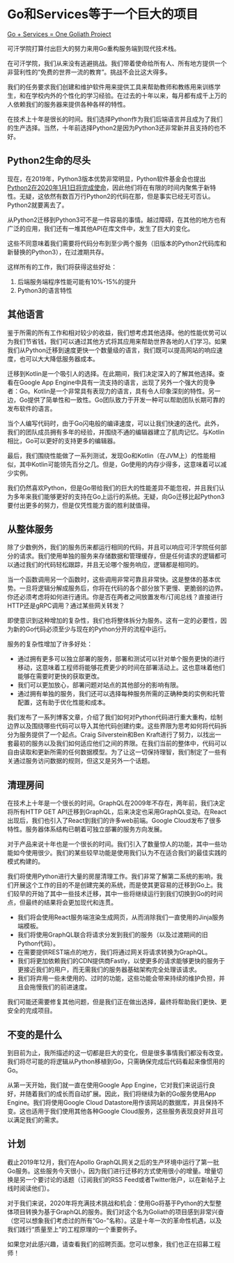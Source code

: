 # Go和Services等于一个巨大的项目

[Go + Services = One Goliath Project](https://engineering.khanacademy.org/posts/goliath.htm)

可汗学院打算付出巨大的努力来用Go重构服务端到现代技术栈。

在可汗学院，我们从来没有逃避挑战。我们带着使命给所有人、所有地方提供一个非营利性的“免费的世界一流的教育”。挑战不会比这大得多。

我们的任务要求我们创建和维护软件用来提供工具来帮助教师和教练用来训练学生，和在学校内外的个性化的学习经验。在过去的十年以来，每月都有成千上万的人依赖我们的服务器来提供各种各样的特性。

在技术上十年是很长的时间。我们选择Python作为我们后端语言并且成为了我们的生产选择。当然，十年前选择Python2是因为Python3还非常新并且支持的也不好。

## Python2生命的尽头

现在，在2019年，Python3版本优势非常明显，Python软件基金会也提出[Python2在2020年1月1日将完成使命](https://www.python.org/doc/sunset-python-2/)，因此他们将在有限的时间内聚焦于新特性。无疑，这依然有数百万行Python2的代码在那，但是事实已经无可否认。Python2就要离去了。

从Python2迁移到Python3可不是一件容易的事情。越过障碍，在其他的地方也有广泛的应用，我们还有一堆其他API在库文件中，发生了巨大的变化。

这些不同意味着我们需要将代码分布到至少两个服务（旧版本的Python2代码库和新替换的Python3），在过渡期共存。

这样所有的工作，我们将获得这些好处：

1. 后端服务端程序性能可能有10%-15%的提升
2. Python3的语言特性

## 其他语言

鉴于所需的所有工作和相对较少的收益，我们想考虑其他选择。他的性能优势可以为我们节省钱，我们可以通过其他方式将其应用来帮助世界各地的人们学习。如果我们从Python迁移到速度更快一个数量级的语言，我们既可以提高网站的响应速度，也可以大大降低服务器成本。

迁移到Kotlin是一个吸引人的选择。在此期间，我们决定深入的了解其他选择。查看在Google App Engine中具有一流支持的语言，出现了另外一个强大的竞争者：Go。Kotlin是一个非常具有表现力的语言，具有令人印象深刻的特性。另一边，Go提供了简单性和一致性。Go团队致力于开发一种可以帮助团队长期可靠的发布软件的语言。

当个人编写代码时，由于Go闪电般的编译速度，可以让我们快速的迭代。此外，我们的团队成员拥有多年的经验，并围绕不通的编辑器建立了肌肉记忆。与Kotlin相比，Go可以更好的支持更多的编辑器。

最后，我们围绕性能做了一系列测试，发现Go和Kotlin（在JVM上）的性能相似，其中Kotlin可能领先百分之几。但是，Go使用的内存少得多，这意味着可以减少实例。

我们仍然喜欢Python，但是Go带给我们的巨大的性能差异不能忽视，并且我们认为多年来我们能够更好的支持在Go上运行的系统。无疑，向Go迁移比起Python3要付出更多的努力，但是仅凭性能方面的胜利就值得。

## 从整体服务

除了少数例外，我们的服务历来都运行相同的代码，并且可以响应可汗学院任何部分的请求。我们使用单独的服务来存储数据和管理缓存，但是任何请求的逻辑都可以通过我们的代码轻松跟踪，并且无论哪个服务响应，逻辑都是相同的。

当一个函数调用另一个函数时，这些调用非常可靠且非常快。这是整体的基本优势。一旦将逻辑分解成服务后，你将在代码的各个部分放下更慢、更脆弱的边界。你还必须考虑将如何进行通讯。你是否在两者之间放置发布/订阅总线？直接进行HTTP还是gRPC调用？通过某些网关转发？

即使意识到这种增加的复杂性，我们也将整体拆分为服务。这有一定的必要性，因为新的Go代码必须至少与现在的Python分开的流程中运行。

服务的复杂性增加了许多好处：

- 通过拥有更多可以独立部署的服务，部署和测试可以针对单个服务更快的进行移动，这意味着工程师将能够花费更少的时间在部署活动上。这也意味着他们能够在需要时更快的获取更改。
- 我们可以更加放心，部署问题对站点的其他部分的影响有限。
- 通过拥有单独的服务，我们还可以选择每种服务所需的正确种类的实例和托管配置，这有助于优化性能和成本。

我们发布了一系列博客文章，介绍了我们如何对Python代码进行重大重构，绘制边界以及围绕哪些代码可以导入其他代码创建约束。这些界限为思考如何将代码拆分为服务提供了一个起点。Craig Silverstein和Ben Kraft进行了努力，以找出一套最初的服务以及我们如何适应他们之间的界限。在我们当前的整体中，代码可以自由读取和更新所需的任何数据模型。为了让这一切保持理智，我们制定了一些有关通过服务访问数据的规则，但这又是另外一个话题。

## 清理房间

在技术上十年是一个很长的时间。GraphQL在2009年不存在，两年前，我们决定将所有HTTP GET API迁移到GraphQL，后来决定也采用GraphQL变动。在React出现后，我们也引入了React到我们的许多web前端。Google Cloud发布了很多特性。服务器体系结构已朝着可独立部署的服务方向发展。

对于产品来说十年也是一个很长的时间。我们引入了数量惊人的功能，其中一些功能如今使用很少。我们的某些较早功能是使用我们认为不在适合我们的最佳实践的模式构建的。

我们将使用Python进行大量的房屋清理工作。我们非常了解第二系统的影响，我们开展这个工作的目的不是创建完美的系统，而是使其更容易的迁移到Go上。我们较早的开始了其中一些技术迁移，其中一些将继续运行到我们切换到Go的时间点，但最终的结果将会更加现代和连贯。

- 我们将会使用React服务端渲染生成网页，从而消除我们一直使用的Jinja服务端模板。
- 我们将使用GraphQL联合将请求分发到我们的服务（以及过渡期间的旧Python代码）。
- 在需要提供REST端点的地方，我们将通过网关将请求转换为GraphQL。
- 我们将更加依赖我们的CDN提供商Fastly，以使更多的请求能够更快的服务于更接近我们的用户，而无需我们的服务器基础架构完全处理该请求。
- 我们将弃用一些未使用的、过时的功能，这些功能会带来持续的维护负担，并且会拖慢我们的前进速度。

我们可能还需要修复其他问题，但是我们正在做出选择，最终将帮助我们更快、更安全的完成项目。

## 不变的是什么

到目前为止，我所描述的这一切都是巨大的变化，但是很多事情我们都没有改变。我们将尽可能的将逻辑从Python移植到Go，只需确保完成后代码看起来像惯用的Go。

从第一天开始，我们就一直在使用Google App Engine，它对我们来说运行良好，并随着我们的成长而自动扩展。因此，我们将继续为新的Go服务使用App Engine。我们将使用Google Cloud Datastore用作该网站的数据库，并且保持不变。这也适用于我们使用其他各种Google Cloud服务，这些服务表现良好并且可以满足我们的需求。

## 计划

截止2019年12月，我们在Apollo GraphQL网关之后的生产环境中运行了第一批Go服务。这些服务今天很小，因为我们进行迁移的方式使用很小的增量。增量切换是另一个要讨论的话题（订阅我们的RSS Feed或者Twitter账户，以在新帖子上线时阅读他们）。

对于我们来说，2020年将充满技术挑战和机会：使用Go将基于Python的大型整体项目转换为基于GraphQL的服务。我们对这个名为Goliath的项目感到非常兴奋（您可以想象我们考虑过的所有“Go-”名称）。这是十年一次的革命性机遇，以及我们践行“质量至上”的工程原理的一个重要例子。

如果您对此感兴趣，请查看我们的招聘页面。您可以想象，我们也正在招募工程师！
